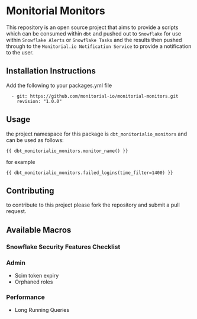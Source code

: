 # Monitorial Monitors

This repository is an open source project that aims to provide a scripts which can be consumed within `dbt` and pushed out to `Snowflake` for use within `Snowflake Alerts` or `Snowflake Tasks` and the results then pushed through to the `Monitorial.io Notification Service` to provide a notification to the user.

## Installation Instructions
Add the following to your packages.yml file
```
  - git: https://github.com/monitorial-io/monitorial-monitors.git
    revision: "1.0.0"
```

## Usage
the project namespace for this package is `dbt_monitorialio_monitors` and can be used as follows:

```
{{ dbt_monitorialio_monitors.monitor_name() }}
```
for example
```
{{ dbt_monitorialio_monitors.failed_logins(time_filter=1400) }}
```

## Contributing
to contribute to this project please fork the repository and submit a pull request.

## Available Macros

### Snowflake Security Features Checklist

### Admin
* Scim token expiry
* Orphaned roles

### Performance
* Long Running Queries

